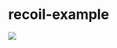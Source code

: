 # recoil-example
 
[![](https://www.dropbox.com/s/rrp466qg3plykox/Frame%2035.png?dl=0&raw=1)](https://github.com/user/repository/subscription)
